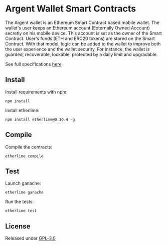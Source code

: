 # Argent Wallet Smart Contracts

The Argent wallet is an Ethereum Smart Contract based mobile wallet. The wallet's user keeps an Ethereum account (Externally Owned Account) secretly on his mobile device. This account is set as the owner of the Smart Contract. User's funds (ETH and ERC20 tokens) are stored on the Smart Contract. With that model, logic can be added to the wallet to improve both the user experience and the wallet security. For instance, the wallet is guarded, recoverable, lockable, protected by a daily limit and upgradable.

See full specifications [here](specifications/specifications.pdf)

## Install

Install requirements with npm:
```
npm install
```

Install etherlime:
```
npm install etherlime@0.10.4 -g
```

## Compile

Compile the contracts:
```
etherlime compile
```

## Test

Launch ganache:
```
etherlime ganache
```

Run the tests:
```
etherlime test
```

## License

Released under [GPL-3.0](LICENSE)